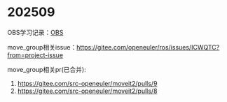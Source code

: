 # 202509

OBS学习记录：[OBS](OBS/OBS.md)

move_group相关issue：https://gitee.com/openeuler/ros/issues/ICWQTC?from=project-issue

move_group相关pr(已合并):

1. https://gitee.com/src-openeuler/moveit2/pulls/9
2. https://gitee.com/src-openeuler/moveit2/pulls/8
